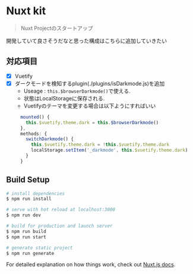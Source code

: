 # Nuxt kit

> Nuxt Projectのスタートアップ

開発していて良さそうだなと思った構成はこちらに追加していきたい

## 対応項目

- [x] Vuetify
- [x] ダークモードを検知するplugin(./plugins/isDarkmode.js)を追加
  - Useage : `this.$browserDarkmode()`で使える.
  - 状態はLocalStorageに保存される.
  - Vuetifyのテーマを変更する場合は以下ようにすればいい
  ```js
    mounted() {
      this.$vuetify.theme.dark = this.$browserDarkmode()
    },
    methods: {
      switchDarkmode() {
        this.$vuetify.theme.dark = !this.$vuetify.theme.dark
        localStorage.setItem('_darkmode', this.$vuetify.theme.dark)
      }
    }
  ``` 

## Build Setup

``` bash
# install dependencies
$ npm run install

# serve with hot reload at localhost:3000
$ npm run dev

# build for production and launch server
$ npm run build
$ npm run start

# generate static project
$ npm run generate
```

For detailed explanation on how things work, check out [Nuxt.js docs](https://nuxtjs.org).
